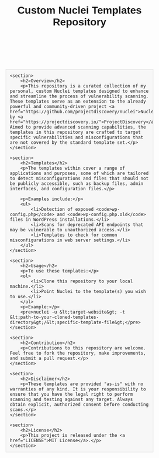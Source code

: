 <!DOCTYPE html>
<html lang="en">
<head>
<meta charset="UTF-8">
<meta name="viewport" content="width=device-width, initial-scale=1.0">
<title>Custom Nuclei Templates Repository</title>
<style>
    body { font-family: Arial, sans-serif; }
    .container { width: 80%; margin: auto; }
    header { font-size: 2em; font-weight: bold; margin-top: 20px; }
    section { margin-top: 10px; }
    pre { background-color: #f7f7f7; padding: 10px; border: 1px solid #ddd; }
</style>
</head>
<body>
<div class="container">
    <header>Custom Nuclei Templates Repository</header>
    
    <section>
        <h2>Overview</h2>
        <p>This repository is a curated collection of my personal, custom Nuclei templates designed to enhance and streamline the process of vulnerability scanning. These templates serve as an extension to the already powerful and community-driven project <a href="https://github.com/projectdiscovery/nuclei">Nuclei</a> by <a href="https://projectdiscovery.io/">ProjectDiscovery</a>. Aimed to provide advanced scanning capabilities, the templates in this repository are crafted to target specific vulnerabilities and misconfigurations that are not covered by the standard template set.</p>
    </section>
    
    <section>
        <h2>Templates</h2>
        <p>The templates within cover a range of applications and purposes, some of which are tailored to detect misconfigurations and files that should not be publicly accessible, such as backup files, admin interfaces, and configuration files.</p>
        
        <p>Examples include:</p>
        <ul>
            <li>Detection of exposed <code>wp-config.php</code> and <code>wp-config.php.old</code> files in WordPress installations.</li>
            <li>Scans for deprecated API endpoints that may be vulnerable to unauthorized access.</li>
            <li>Templates to check for common misconfigurations in web server settings.</li>
        </ul>
    </section>
    
    <section>
        <h2>Usage</h2>
        <p>To use these templates:</p>
        <ol>
            <li>Clone this repository to your local machine.</li>
            <li>Point Nuclei to the template(s) you wish to use.</li>
        </ol>
        <p>Example:</p>
        <pre>nuclei -u &lt;target-website&gt; -t &lt;path-to-your-cloned-templates-directory&gt;/&lt;specific-template-file&gt;</pre>
    </section>
    
    <section>
        <h2>Contribution</h2>
        <p>Contributions to this repository are welcome. Feel free to fork the repository, make improvements, and submit a pull request.</p>
    </section>
    
    <section>
        <h2>Disclaimer</h2>
        <p>These templates are provided "as-is" with no warranties of any kind. It is your responsibility to ensure that you have the legal right to perform scanning and testing against any target. Always obtain explicit, authorized consent before conducting scans.</p>
    </section>
    
    <section>
        <h2>License</h2>
        <p>This project is released under the <a href="LICENSE">MIT License</a>.</p>
    </section>
</div>
</body>
</html>    
